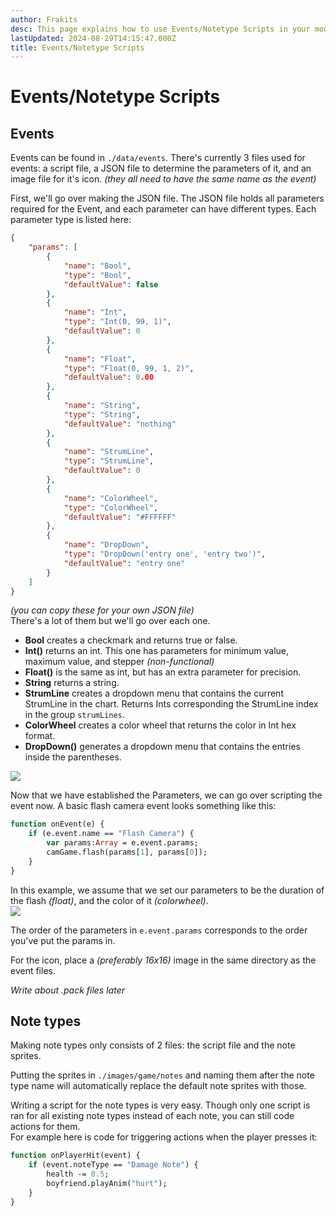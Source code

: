 ```yaml
---
author: Frakits
desc: This page explains how to use Events/Notetype Scripts in your mod!
lastUpdated: 2024-08-29T14:15:47.000Z
title: Events/Notetype Scripts
---
```

# Events/Notetype Scripts

## <h2 id="events">Events</h2>
Events can be found in ``./data/events``. There's currently 3 files used for events: a script file, a JSON file to determine the parameters of it, and an image file for it's icon. *(they all need to have the same name as the event)*

First, we'll go over making the JSON file. The JSON file holds all parameters required for the Event, and each parameter can have different types. Each parameter type is listed here:
```json
{
    "params": [
        {
            "name": "Bool",
            "type": "Bool",
            "defaultValue": false
        },
        {
            "name": "Int",
            "type": "Int(0, 99, 1)",
            "defaultValue": 0
        },
        {
            "name": "Float",
            "type": "Float(0, 99, 1, 2)",
            "defaultValue": 0.00
        },
        {
            "name": "String",
            "type": "String",
            "defaultValue": "nothing"
        },
        {
            "name": "StrumLine",
            "type": "StrumLine",
            "defaultValue": 0
        },
        {
            "name": "ColorWheel",
            "type": "ColorWheel",
            "defaultValue": "#FFFFFF"
        },
        {
            "name": "DropDown",
            "type": "DropDown('entry one', 'entry two')",
            "defaultValue": "entry one"
        }
    ]
}
```
*(you can copy these for your own JSON file)*<br>
There's a lot of them but we'll go over each one.
- **Bool** creates a checkmark and returns true or false.
- **Int()** returns an int. This one has parameters for minimum value, maximum value, and stepper *(non-functional)*
- **Float()** is the same as int, but has an extra parameter for precision.
- **String** returns a string.
- **StrumLine** creates a dropdown menu that contains the current StrumLine in the chart. Returns Ints corresponding the StrumLine index in the group ``strumLines``.
- **ColorWheel** creates a color wheel that returns the color in Int hex format.
- **DropDown()** generates a dropdown menu that contains the entries inside the parentheses.

<img src="./Events or Notetype Scripts-1.png"/>

Now that we have established the Parameters, we can go over scripting the event now. A basic flash camera event looks something like this:
```haxe
function onEvent(e) {
    if (e.event.name == "Flash Camera") {
        var params:Array = e.event.params;
        camGame.flash(params[1], params[0]);
    }
}
```
In this example, we assume that we set our parameters to be the duration of the flash *(float)*, and the color of it *(colorwheel)*. <br>
<img src="./Events or Notetype Scripts.png"/>

The order of the parameters in ``e.event.params`` corresponds to the order you've put the params in.

For the icon, place a *(preferably 16x16)* image in the same directory as the event files.

*Write about .pack files later*

## <h2 id="notetypes">Note types</h2>
Making note types only consists of 2 files: the script file and the note sprites.

Putting the sprites in ``./images/game/notes`` and naming them after the note type name will automatically replace the default note sprites with those.

Writing a script for the note types is very easy. Though only one script is ran for all existing note types instead of each note, you can still code actions for them. <br>
For example here is code for triggering actions when the player presses it:
```haxe
function onPlayerHit(event) {
    if (event.noteType == "Damage Note") {
        health -= 0.5;
        boyfriend.playAnim("hurt");
    }
}
```